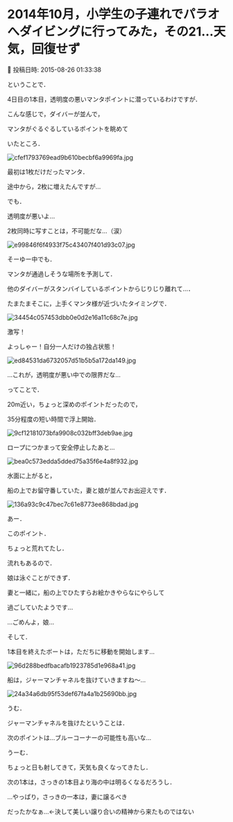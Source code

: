 # 2014年10月，小学生の子連れでパラオへダイビングに行ってみた，その21…天気，回復せず

📅 投稿日時: 2015-08-26 01:33:38

ということで．


4日目の1本目，透明度の悪いマンタポイントに潜っているわけですが．





こんな感じで，ダイバーが並んで，


マンタがぐるぐるしているポイントを眺めて


いたところ．




![cfef1793769ead9b610becbf6a9969fa.jpg](images/cfef1793769ead9b610becbf6a9969fa.jpg)




最初は1枚だけだったマンタ．


途中から，2枚に増えたんですが…





でも．


透明度が悪いよ…


2枚同時に写すことは，不可能だな…（涙）




![e99846f6f4933f75c43407f401d93c07.jpg](images/e99846f6f4933f75c43407f401d93c07.jpg)




そーゆー中でも．


マンタが通過しそうな場所を予測して．


他のダイバーがスタンバイしているポイントからじりじり離れて…．





たまたまそこに，上手くマンタ様が近づいたタイミングで．




![34454c057453dbb0e0d2e16a11c68c7e.jpg](images/34454c057453dbb0e0d2e16a11c68c7e.jpg)




激写！


よっしゃー！自分一人だけの独占状態！




![ed84531da6732057d51b5b5a172da149.jpg](images/ed84531da6732057d51b5b5a172da149.jpg)




…これが，透明度が悪い中での限界だな…





ってことで．


20m近い，ちょっと深めのポイントだったので，


35分程度の短い時間で浮上開始．




![9cf12181073bfa9908c032bff3deb9ae.jpg](images/9cf12181073bfa9908c032bff3deb9ae.jpg)




ロープにつかまって安全停止したあと…




![bea0c573edda5dded75a35f6e4a8f932.jpg](images/bea0c573edda5dded75a35f6e4a8f932.jpg)




水面に上がると，


船の上でお留守番していた，妻と娘が並んでお出迎えです．




![136a93c9c47bec7c61e8773ee868bdad.jpg](images/136a93c9c47bec7c61e8773ee868bdad.jpg)







あー．


このポイント．


ちょっと荒れてたし．


流れもあるので．


娘は泳ぐことができず．


妻と一緒に，船の上でひたすらお絵かきやらなにやらして


過ごしていたようです…





…ごめんよ，娘…





そして．


1本目を終えたボートは，ただちに移動を開始します…




![96d288bedfbacafb1923785d1e968a41.jpg](images/96d288bedfbacafb1923785d1e968a41.jpg)




船は，ジャーマンチャネルを抜けていきますね～…




![24a34a6db95f53def67fa4a1b25690bb.jpg](images/24a34a6db95f53def67fa4a1b25690bb.jpg)




うむ．


ジャーマンチャネルを抜けたということは．


次のポイントは…ブルーコーナーの可能性も高いな…





うーむ．


ちょっと日も射してきて，天気も良くなってきたし．


次の1本は，さっきの1本目より海の中は明るくなるだろうし．


…やっぱり，さっきの一本は，妻に譲るべき


だったかなぁ…←決して美しい譲り合いの精神から来たものではない
